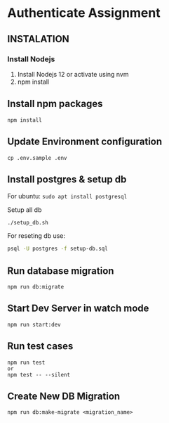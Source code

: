 # Authenticate Assignment
## INSTALATION

### Install Nodejs

1. Install Nodejs 12 or activate using nvm
2. npm install

## Install npm packages

```
npm install
```

## Update Environment configuration

```
cp .env.sample .env
```

## Install postgres & setup db

For ubuntu: `sudo apt install postgresql`

Setup all db

```
./setup_db.sh
```

For reseting db use:

```bash
psql -U postgres -f setup-db.sql
```

## Run database migration

```
npm run db:migrate
```

## Start Dev Server in watch mode

```
npm run start:dev
```

## Run test cases

```
npm run test
or
npm test -- --silent
```

## Create New DB Migration

```
npm run db:make-migrate <migration_name>
```

